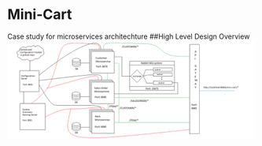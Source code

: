 # Mini-Cart
Case study for microservices architechture 
##High Level Design Overview
![High Level Design Overview](https://github.com/Dipanjan-M/Mini-Cart/blob/main/HLD-MINI-CART.png)
